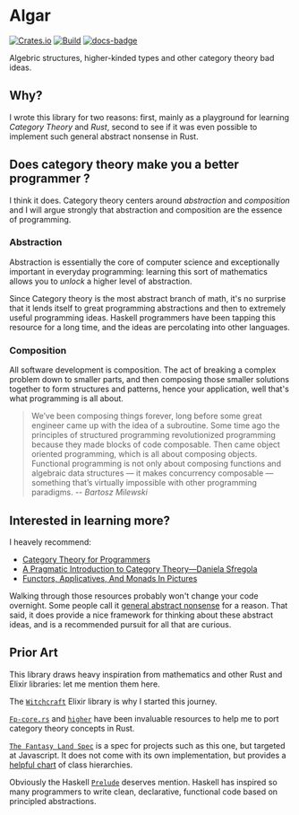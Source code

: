 # Algar

[![Crates.io][crates-badge]][crates-url]
[![Build][actions-badge]][actions-url]
[![docs-badge]][docs-url]

[crates-badge]: https://img.shields.io/crates/v/algar.svg
[crates-url]: https://crates.io/crates/algar
[actions-badge]: https://img.shields.io/github/actions/workflow/status/cando/Algar/rust.yml
[actions-url]: https://github.com/cando/Algar/actions?query=branch%3Amain
[docs-badge]: https://img.shields.io/docsrs/algar?color=green
[docs-url]: https://docs.rs/algar/

Algebric structures, higher-kinded types and other category theory bad ideas.


## Why?

I wrote this library for two reasons: first, mainly as a playground for learning *Category Theory* and *Rust*, second to see if it was even possible to
implement such general abstract nonsense in Rust.

## Does category theory make you a better programmer ?

I think it does. Category theory centers around *abstraction* and *composition* and I will argue strongly that abstraction and composition are the essence of programming.

### Abstraction

Abstraction is essentially the core of computer science and exceptionally important in everyday programming: learning this sort of mathematics allows you to *unlock* a higher level of abstraction.

Since Category theory is the most abstract branch of math, it's no surprise that it lends itself to great programming abstractions and then to extremely useful programming ideas. Haskell programmers have been tapping this resource for a long time, and the ideas are percolating into other languages.

### Composition

All software development is composition. 
The act of breaking a complex problem down to smaller parts, and then composing those smaller solutions together to form structures and patterns, hence your application, well
that's what programming is all about.

> We’ve been composing things forever, long before some great engineer came up with the idea of a subroutine. Some time ago the principles of structured programming
> revolutionized programming because they made blocks of code composable. Then came object oriented programming, which is all about composing objects. Functional programming is
> not only about composing functions and algebraic data structures — it makes concurrency composable — something that’s virtually impossible with other programming paradigms.
> -- <cite>Bartosz Milewski</cite>

## Interested in learning more? 

I heavely recommend:
- [Category Theory for Programmers](https://bartoszmilewski.com/2014/10/28/category-theory-for-programmers-the-preface/)
- [A Pragmatic Introduction to Category Theory—Daniela Sfregola](https://www.youtube.com/watch?v=Ss149MsZluI)
- [Functors, Applicatives, And Monads In Pictures](https://www.adit.io/posts/2013-04-17-functors,_applicatives,_and_monads_in_pictures.html)

Walking through those resources probably won't change your code overnight. Some people call it
[general abstract nonsense](https://en.wikipedia.org/wiki/Abstract_nonsense)
for a reason. That said, it does provide a nice framework for thinking about
these abstract ideas, and is a recommended pursuit for all that are curious.

## Prior Art

This library draws heavy inspiration from mathematics and other Rust and Elixir libraries: let me mention them here.

The [`Witchcraft`](https://github.com/witchcrafters/witchcraft) Elixir library is why I started this journey.

[`Fp-core.rs`](https://github.com/JasonShin/fp-core.rs) and [`higher`](https://github.com/bodil/higher)
have been invaluable resources to help me to port category theory concepts in Rust. 

[`The Fantasy Land Spec`](https://github.com/fantasyland/fantasy-land) is a spec for
projects such as this one, but targeted at Javascript. It does not come with its
own implementation, but provides a [helpful chart](https://github.com/fantasyland/fantasy-land/raw/master/figures/dependencies.png)
of class hierarchies.

Obviously the Haskell [`Prelude`](https://hackage.haskell.org/package/base-4.10.0.0/docs/Prelude.html)
deserves mention. Haskell has inspired so many programmers to write clean,
declarative, functional code based on principled abstractions.



